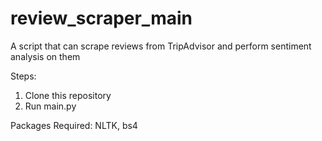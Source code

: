 # review_scraper_main
 A script that can scrape reviews from TripAdvisor and perform sentiment analysis on them
 
 Steps:
 1. Clone this repository
 2. Run main.py
 
 Packages Required: NLTK, bs4
